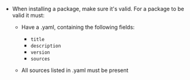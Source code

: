 - When installing a package, make sure it's valid. For a package to be valid it must:
  - Have a <package>.yaml, containing the following fields:
    - `title`
    - `description`
    - `version`
    - `sources`
 
  - All sources listed in <package>.yaml must be present

